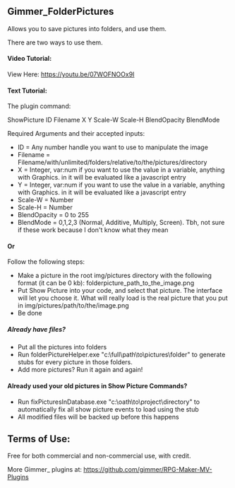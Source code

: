 ## Gimmer_FolderPictures

Allows you to save pictures into folders, and use them.

There are two ways to use them.

#### Video Tutorial:

View Here: https://youtu.be/07WOFNOOx9I

#### Text Tutorial:

The plugin command:

ShowPicture ID Filename X Y Scale-W Scale-H BlendOpacity BlendMode

Required Arguments and their accepted inputs:
 * ID = Any number handle you want to use to manipulate the image
 * Filename = Filename/with/unlimited/folders/relative/to/the/pictures/directory
 * X = Integer, var:num if you want to use the value in a variable, anything with Graphics. in it will be evaluated like a javascript entry
 * Y = Integer, var:num if you want to use the value in a variable, anything with Graphics. in it will be evaluated like a javascript entry
 * Scale-W = Number
 * Scale-H = Number
 * BlendOpacity = 0 to 255
 * BlendMode = 0,1,2,3 (Normal, Additive, Multiply, Screen). Tbh, not sure if these work because I don't know what they mean

 #### Or
 Follow the following steps:
  * Make a picture in the root img/pictures directory with the following format (it can be 0 kb):
  folderpicture_path_to_the_image.png
  * Put Show Picture into your code, and select that picture. The interface will let you choose it. What will really load is the real picture that you put in img/pictures/path/to/the/image.png
  * Be done
##### Already have files?
 * Put all the pictures into folders
 * Run folderPictureHelper.exe "c:\full\path\to\pictures\folder" to generate stubs for every picture in those folders. 
 * Add more pictures? Run it again and again!
#### Already used your old pictures in Show Picture Commands?
 * Run fixPicturesInDatabase.exe "c:\oath\to\project\directory" to automatically fix all show picture events to load using the stub
 * All modified files will be backed up before this happens 

## Terms of Use:

Free for both commercial and non-commercial use, with credit.

More Gimmer_ plugins at: https://github.com/gimmer/RPG-Maker-MV-Plugins